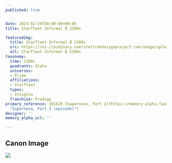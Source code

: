 ```yaml
---
published: true


date: 2023-02-24T08:00:00+00:00
title: Starfleet Informal B 2380s

featuredImg:
  title: Starfleet Informal B 2380s
  src: https://res.cloudinary.com/startrekdesignproject-com/image/upload/v1677219622/Starfleet-Informal-2380s-B.png
  alt: Starfleet Informal B 2380s
taxonomy:
  time: 2300s
  quadrants: Alpha
  universes:
  - Prime
  affiliations:
  - Starfleet
  types:
  - Insignia
  franchise: Prodigy
primary_reference: S01E20 [Supernova, Part 2](https://memory-alpha.fandom.com/wiki/Supernova,_Part_2_(episode)
  "Supernova, Part 2 (episode)")
designer: ''
memory_alpha_url: ''

---
```

## Canon Image

![](https://res.cloudinary.com/startrekdesignproject-com/image/upload/v1677219621/Starfleet-Informal-2380s-B_PRO-1x20.jpg)